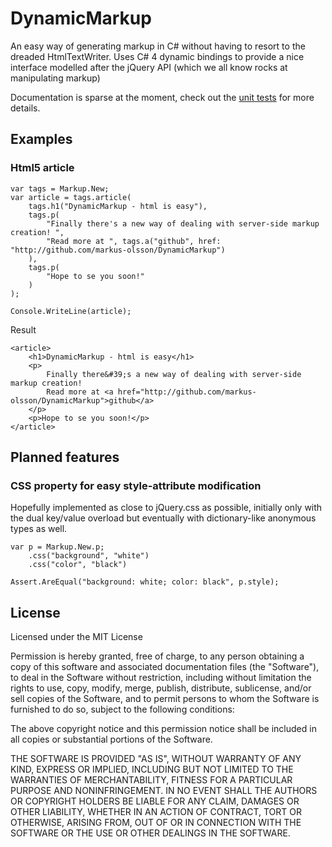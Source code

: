 DynamicMarkup
=============
An easy way of generating markup in C# without having to resort to the dreaded HtmlTextWriter. 
Uses C# 4 dynamic bindings to provide a nice interface modelled after the jQuery API (which we all
know rocks at manipulating markup)

Documentation is sparse at the moment, check out the [unit tests](https://github.com/markus-olsson/DynamicMarkup/tree/master/freakcode.DynamicMarkup.Tests) 
for more details.

Examples
----------------

### Html5 article

	var tags = Markup.New;
	var article = tags.article(
		tags.h1("DynamicMarkup - html is easy"),
		tags.p(
			"Finally there's a new way of dealing with server-side markup creation! ",
			"Read more at ", tags.a("github", href: "http://github.com/markus-olsson/DynamicMarkup")
		),
		tags.p(
			"Hope to se you soon!"
		)
	);
	
	Console.WriteLine(article);

Result

	<article>
        <h1>DynamicMarkup - html is easy</h1>
        <p>
			Finally there&#39;s a new way of dealing with server-side markup creation!
			Read more at <a href="http://github.com/markus-olsson/DynamicMarkup">github</a>
        </p>
        <p>Hope to se you soon!</p>
	</article>

Planned features
----------------

### CSS property for easy style-attribute modification

Hopefully implemented as close to jQuery.css as possible, initially only with the dual key/value overload
but eventually with dictionary-like anonymous types as well.

    var p = Markup.New.p;
        .css("background", "white")
        .css("color", "black")
	
    Assert.AreEqual("background: white; color: black", p.style);
    
License
-------

Licensed under the MIT License

Permission is hereby granted, free of charge, to any person obtaining a copy of this 
software and associated documentation files (the "Software"), to deal in the Software without
restriction, including without limitation the rights to use, copy, modify, merge, publish, 
distribute, sublicense, and/or sell copies of the Software, and to permit persons to whom the
Software is furnished to do so, subject to the following conditions:
 
The above copyright notice and this permission notice shall be
included in all copies or substantial portions of the Software.

THE SOFTWARE IS PROVIDED "AS IS", WITHOUT WARRANTY OF ANY KIND, EXPRESS OR IMPLIED, INCLUDING 
BUT NOT LIMITED TO THE WARRANTIES OF MERCHANTABILITY, FITNESS FOR A PARTICULAR PURPOSE AND
NONINFRINGEMENT. IN NO EVENT SHALL THE AUTHORS OR COPYRIGHT HOLDERS BE LIABLE FOR ANY CLAIM, 
DAMAGES OR OTHER LIABILITY, WHETHER IN AN ACTION OF CONTRACT, TORT OR OTHERWISE, ARISING FROM, 
OUT OF OR IN CONNECTION WITH THE SOFTWARE OR THE USE OR OTHER DEALINGS IN THE SOFTWARE.